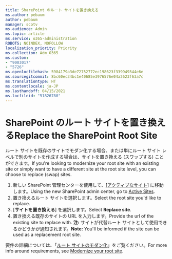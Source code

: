 ```yaml
---
title: SharePoint のルート サイトを置き換える
ms.author: pebaum
author: pebaum
manager: scotv
ms.audience: Admin
ms.topic: article
ms.service: o365-administration
ROBOTS: NOINDEX, NOFOLLOW
localization_priority: Priority
ms.collection: Adm_O365
ms.custom:
- "9003017"
- "5726"
ms.openlocfilehash: 5984179a3de72752772ec198623f339949344e6e
ms.sourcegitcommit: 8bc60ec34bc1e40685e3976576e04a2623f63a7c
ms.translationtype: HT
ms.contentlocale: ja-JP
ms.lasthandoff: 04/15/2021
ms.locfileid: "51826780"
---
```

# <a name="replace-the-sharepoint-root-site"></a><span data-ttu-id="7aecf-102">SharePoint のルート サイトを置き換える</span><span class="sxs-lookup"><span data-stu-id="7aecf-102">Replace the SharePoint Root Site</span></span>
<span data-ttu-id="7aecf-103">ルート サイトを既存のサイトでモダン化する場合、または単にルート サイト レベルで別のサイトを作成する場合は、サイトを置き換える (スワップする) ことができます。</span><span class="sxs-lookup"><span data-stu-id="7aecf-103">If you're looking to modernize your root site with an existing site or simply want to have a different site at the root site level, you can choose to replace (swap) sites.</span></span>

1. <span data-ttu-id="7aecf-104">新しい SharePoint 管理センターを使用して、[[アクティブなサイト]](https://admin.microsoft.com/sharepoint?page=siteManagement&modern=true) に移動します。</span><span class="sxs-lookup"><span data-stu-id="7aecf-104">Using the new SharePoint admin center, go to [Active Sites](https://admin.microsoft.com/sharepoint?page=siteManagement&modern=true).</span></span>
2. <span data-ttu-id="7aecf-105">置き換えるルート サイトを選択します。</span><span class="sxs-lookup"><span data-stu-id="7aecf-105">Select the root site you'd like to replace.</span></span>
3. <span data-ttu-id="7aecf-106">[**サイトを置き換える**] を選択します。</span><span class="sxs-lookup"><span data-stu-id="7aecf-106">Select **Replace site**.</span></span>
4. <span data-ttu-id="7aecf-107">置き換える既存のサイトの URL を入力します。</span><span class="sxs-lookup"><span data-stu-id="7aecf-107">Provide the url of the existing site to replace with.</span></span> <span data-ttu-id="7aecf-108">**注:** サイトが代替ルート サイトとして使用できるかどうかが通知されます。</span><span class="sxs-lookup"><span data-stu-id="7aecf-108">**Note:** You'll be informed if the site can be used as a replacement root site.</span></span>

<span data-ttu-id="7aecf-109">要件の詳細については、「[ルート サイトのモダン化](https://docs.microsoft.com/sharepoint/modern-root-site)」をご覧ください。</span><span class="sxs-lookup"><span data-stu-id="7aecf-109">For more info around requirements, see [Modernize your root site](https://docs.microsoft.com/sharepoint/modern-root-site).</span></span>

